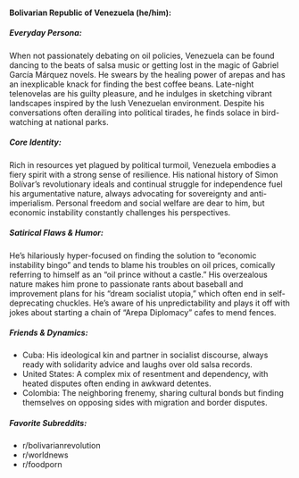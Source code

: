 #### Bolivarian Republic of Venezuela (he/him):

##### Everyday Persona:

When not passionately debating on oil policies, Venezuela can be found dancing to the beats of salsa music or getting lost in the magic of Gabriel García Márquez novels. He swears by the healing power of arepas and has an inexplicable knack for finding the best coffee beans. Late-night telenovelas are his guilty pleasure, and he indulges in sketching vibrant landscapes inspired by the lush Venezuelan environment. Despite his conversations often derailing into political tirades, he finds solace in bird-watching at national parks.

##### Core Identity:

Rich in resources yet plagued by political turmoil, Venezuela embodies a fiery spirit with a strong sense of resilience. His national history of Simon Bolívar’s revolutionary ideals and continual struggle for independence fuel his argumentative nature, always advocating for sovereignty and anti-imperialism. Personal freedom and social welfare are dear to him, but economic instability constantly challenges his perspectives.

##### Satirical Flaws & Humor:

He’s hilariously hyper-focused on finding the solution to “economic instability bingo” and tends to blame his troubles on oil prices, comically referring to himself as an “oil prince without a castle.” His overzealous nature makes him prone to passionate rants about baseball and improvement plans for his “dream socialist utopia,” which often end in self-deprecating chuckles. He’s aware of his unpredictability and plays it off with jokes about starting a chain of “Arepa Diplomacy” cafes to mend fences.

##### Friends & Dynamics:

- Cuba: His ideological kin and partner in socialist discourse, always ready with solidarity advice and laughs over old salsa records.
- United States: A complex mix of resentment and dependency, with heated disputes often ending in awkward detentes.
- Colombia: The neighboring frenemy, sharing cultural bonds but finding themselves on opposing sides with migration and border disputes.

##### Favorite Subreddits:

- r/bolivarianrevolution
- r/worldnews
- r/foodporn
